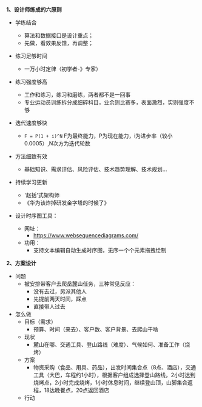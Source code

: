 **1、设计师练成的六原则**
- 学练结合
  - 算法和数据接口是设计重点；
  - 先做，看效果反馈，再调整；
- 练习足够时间
  - 一万小时定律（初学者-》专家）
- 练习强度够高
  - 工作和练习，练习和磨练，两者都不是一回事
  - 专业运动员训练拆分成细碎科目，业余则比赛多，表面激烈，实则强度不够
- 迭代速度够快
  - `F = P(1 + i)^N` F为最终能力，P为现在能力，i为进步率（较小0.0005）,N次方为迭代轮数 
- 方法细致有效
  - 基础知识、需求评估、风险评估、技术趋势理解、技术规划...
- 持续学习更新
  - '赵括'式架构师
  - 《华为该炸掉研发金字塔的时候了》
    
- 设计时序图工具：
  - 网址：
    - https://www.websequencediagrams.com/
  - 功用：
    - 支持文本编辑自动生成时序图，无序一个个元素拖拽绘制

**2、方案设计**
- 问题
  - 被安排带客户去爬岳麓山任务，三种常见反应：
    - 没有去过，另派其他人
    - 先提前两天时间，踩点
    - 直接带人过去
- 怎么做
  - 目标（需求）
    - 预算、时间（来去）、客户数、客户背景、去爬山干啥
  - 现状
    - 麓山在哪、交通工具、登山路线（难度）、气候如何、准备工作（烧烤）
  - 方案
    - 物资采购（食品、用具、药品），出发时间集合点（8点、酒店），交通工具（大巴，车程约1小时），根据客户组成选择登山路线，2小时达到烧烤点，2小时完成烧烤，1小时休息时间，继续登山顶，山脚集合返程，18达晚餐点，20点返回酒店
  - 行动
  
